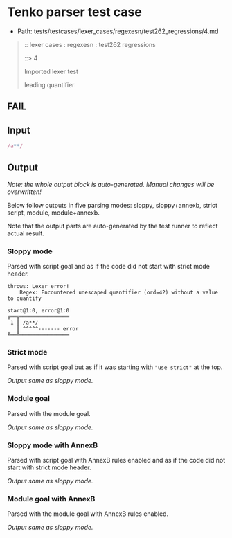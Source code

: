 # Tenko parser test case

- Path: tests/testcases/lexer_cases/regexesn/test262_regressions/4.md

> :: lexer cases : regexesn : test262 regressions
>
> ::> 4
>
> Imported lexer test
>
> leading quantifier

## FAIL

## Input

`````js
/a**/
`````

## Output

_Note: the whole output block is auto-generated. Manual changes will be overwritten!_

Below follow outputs in five parsing modes: sloppy, sloppy+annexb, strict script, module, module+annexb.

Note that the output parts are auto-generated by the test runner to reflect actual result.

### Sloppy mode

Parsed with script goal and as if the code did not start with strict mode header.

`````
throws: Lexer error!
    Regex: Encountered unescaped quantifier (ord=42) without a value to quantify

start@1:0, error@1:0
╔══╦════════════════
 1 ║ /a**/
   ║ ^^^^^------- error
╚══╩════════════════

`````

### Strict mode

Parsed with script goal but as if it was starting with `"use strict"` at the top.

_Output same as sloppy mode._

### Module goal

Parsed with the module goal.

_Output same as sloppy mode._

### Sloppy mode with AnnexB

Parsed with script goal with AnnexB rules enabled and as if the code did not start with strict mode header.

_Output same as sloppy mode._

### Module goal with AnnexB

Parsed with the module goal with AnnexB rules enabled.

_Output same as sloppy mode._
